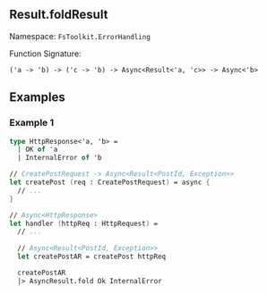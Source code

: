 ## Result.foldResult

Namespace: `FsToolkit.ErrorHandling`

Function Signature:

```
('a -> 'b) -> ('c -> 'b) -> Async<Result<'a, 'c>> -> Async<'b>
```

## Examples

### Example 1

```fsharp
type HttpResponse<'a, 'b> =
  | OK of 'a
  | InternalError of 'b

// CreatePostRequest -> Async<Result<PostId, Exception>>
let createPost (req : CreatePostRequest) = async {
  // ...
}    

// Async<HttpResponse>
let handler (httpReq : HttpRequest) = 
  // ... 
  
  // Async<Result<PostId, Exception>>
  let createPostAR = createPost httpReq

  createPostAR
  |> AsyncResult.fold Ok InternalError
```
